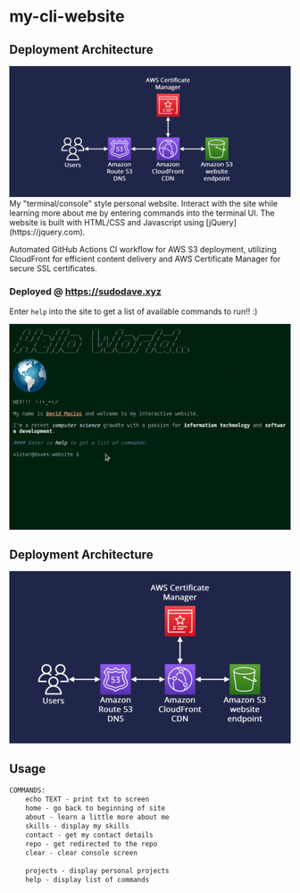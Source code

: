 # my-cli-website
## Deployment Architecture
<img src="demos//Deployment_Architecture.png">
My "terminal/console" style personal website. Interact with the site while learning more about me by entering commands into the terminal UI. The website is built with HTML/CSS and Javascript using [jQuery](https://jquery.com).

Automated GitHub Actions CI workflow for AWS S3 deployment, utilizing CloudFront for efficient content delivery and AWS Certificate Manager for secure SSL certificates.

### Deployed @ https://sudodave.xyz

Enter `help` into the site to get a list of available commands to run!! :)

<img src="images/demo.gif">

## Deployment Architecture 

<img src="images/deploy.png">

## Usage

```
COMMANDS:
    echo TEXT - print txt to screen
    home - go back to beginning of site
    about - learn a little more about me
    skills - display my skills
    contact - get my contact details
    repo - get redirected to the repo
    clear - clear console screen

    projects - display personal projects
    help - display list of commands
```
